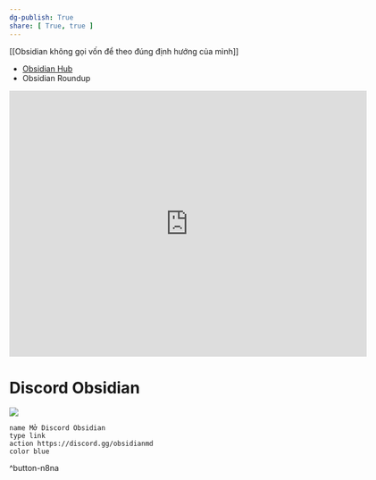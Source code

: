```yaml
---
dg-publish: True
share: [ True, true ]
---
```

[[Obsidian không gọi vốn để theo đúng định hướng của mình]] 


- [Obsidian Hub](https://publish.obsidian.md/hub/00+-+Start+here "00 - Start here - Obsidian Hub - Obsidian Publish")
 - Obsidian Roundup

<iframe id="reddit-embed" src="https://www.redditmedia.com/r/ObsidianMD/comments/xunff0/the_best_obsidian_trailer_ive_seen_so_far/?ref_source=embed&amp;ref=share&amp;embed=true" sandbox="allow-scripts allow-same-origin allow-popups" style="border: none;" scrolling="no" width="640" height="477"></iframe>

# Discord Obsidian
![](https://i.imgur.com/CAVIjPW.png)
```button
name Mở Discord Obsidian
type link
action https://discord.gg/obsidianmd
color blue
```
^button-n8na